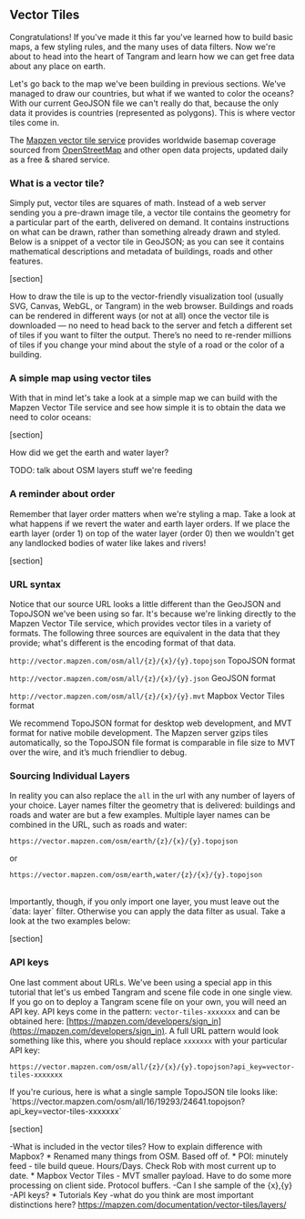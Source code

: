 ## Vector Tiles

Congratulations! If you've made it this far you've learned how to build basic maps, a few styling rules, and the many uses of data filters. Now we're about to head into the heart of Tangram and learn how we can get free data about any place on earth.

Let's go back to the map we've been building in previous sections. We've managed to draw our countries, but what if we wanted to color the oceans? With our current GeoJSON file we can't really do that, because the only data it provides is countries (represented as polygons). This is where vector tiles come in.

The <a href="https://mapzen.com/projects/vector-tiles/" target="&#95;blank">Mapzen vector tile service</a> provides worldwide basemap coverage sourced from <a href="http://www.openstreetmap.org/" target="&#95;blank">OpenStreetMap</a> and other open data projects, updated daily as a free & shared service.

### What is a vector tile?

Simply put, vector tiles are squares of math. Instead of a web server sending you a pre-drawn image tile, a vector tile contains the geometry for a particular part of the earth, delivered on demand. It contains instructions on what can be drawn, rather than something already drawn and styled. Below is a snippet of a vector tile in GeoJSON; as you can see it contains mathematical descriptions and metadata of buildings, roads and other features.

[section]

How to draw the tile is up to the vector-friendly visualization tool (usually SVG, Canvas, WebGL, or Tangram) in the web browser. Buildings and roads can be rendered in different ways (or not at all) once the vector tile is downloaded — no need to head back to the server and fetch a different set of tiles if you want to filter the output. There’s no need to re-render millions of tiles if you change your mind about the style of a road or the color of a building.

### A simple map using vector tiles

With that in mind let's take a look at a simple map we can build with the Mapzen Vector Tile service and see how simple it is to obtain the data we need to color oceans:

[section]

How did we get the earth and water layer?

TODO: talk about OSM layers stuff we're feeding

### A reminder about order

Remember that layer order matters when we're styling a map. Take a look at what happens if we revert the water and earth layer orders. If we place the earth layer (order 1) on top of the water layer (order 0) then we wouldn't get any landlocked bodies of water like lakes and rivers!

[section]

### URL syntax

Notice that our source URL looks a little different than the GeoJSON and TopoJSON we've been using so far. It's because we're linking directly to the Mapzen Vector Tile service, which provides vector tiles in a variety of formats. The following three sources are equivalent in the data that they provide; what's different is the encoding format of that data.

`http://vector.mapzen.com/osm/all/{z}/{x}/{y}.topojson` TopoJSON format

`http://vector.mapzen.com/osm/all/{z}/{x}/{y}.json` GeoJSON format

`http://vector.mapzen.com/osm/all/{z}/{x}/{y}.mvt` Mapbox Vector Tiles format

<div class='alert-message'>
We recommend TopoJSON format for desktop web development, and MVT format for native mobile development. The Mapzen server gzips tiles automatically, so the TopoJSON file format is comparable in file size to MVT over the wire, and it’s much friendlier to debug.
</div>

### Sourcing Individual Layers

In reality you can also replace the `all` in the url with any number of layers of your choice. Layer names filter the geometry that is delivered: buildings and roads and water are but a few examples. Multiple layer names can be combined in the URL, such as roads and water:

`https://vector.mapzen.com/osm/earth/{z}/{x}/{y}.topojson`

or

`https://vector.mapzen.com/osm/earth,water/{z}/{x}/{y}.topojson`   

<br>
Importantly, though, if you only import one layer, you must leave out the `data: layer` filter. Otherwise you can apply the data filter as usual. Take a look at the two examples below:

[section]

### API keys

One last comment about URLs. We've been using a special app in this tutorial that let's us embed Tangram and scene file code in one single view. If you go on to deploy a Tangram scene file on your own, you will need an API key. API keys come in the pattern: `vector-tiles-xxxxxxx` and can be obtained here: [https://mapzen.com/developers/sign_in](https://mapzen.com/developers/sign_in). A full URL pattern would look something like this, where you should replace `xxxxxxx` with your particular API key:

`https://vector.mapzen.com/osm/all/{z}/{x}/{y}.topojson?api_key=vector-tiles-xxxxxxx`

<div class='alert-message'>
If you're curious, here is what a single sample TopoJSON tile looks like: `https://vector.mapzen.com/osm/all/16/19293/24641.topojson?api_key=vector-tiles-xxxxxxx`
</div>

[section]

-What is included in the vector tiles? How to explain difference with Mapbox?
    * Renamed many things from OSM. Based off of.
    * POI: minutely feed - tile build queue. Hours/Days. Check Rob with most current up to date.
    * Mapbox Vector Tiles - MVT smaller payload. Have to do some more processing on client side. Protocol buffers.
-Can I she sample of the {x},{y}
-API keys?
    * Tutorials Key
-what do you think are most important distinctions here?
https://mapzen.com/documentation/vector-tiles/layers/
